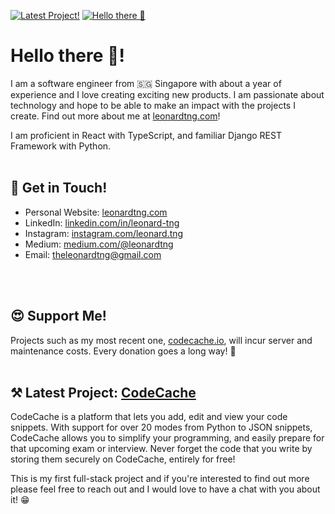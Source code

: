[![Latest Project!](https://github-readme-files.s3-ap-southeast-1.amazonaws.com/banner.jpg)][6]
[![Hello there :wave:](https://github-readme-files.s3-ap-southeast-1.amazonaws.com/cover.jpg)][1]

# Hello there :wave:!

I am a software engineer from :singapore: Singapore with about a year of experience and I love creating exciting new products. I am passionate about technology and hope to be able to make an impact with the projects I create. Find out more about me at [leonardtng.com][1]!

I am proficient in React with TypeScript, and familiar Django REST Framework with Python. 
<br />
<br />

## :raising_hand: Get in Touch! 

* Personal Website: [leonardtng.com][1]
* LinkedIn: [linkedin.com/in/leonard-tng][2]
* Instagram: [instagram.com/leonard.tng][3]
* Medium: [medium.com/@leonardtng][4]
* Email: <a href="mailto:theleonardtng@gmail.com">theleonardtng@gmail.com</a>
<br />
<br />

## :heart_eyes: Support Me! 

Projects such as my most recent one, [codecache.io][6], will incur server and maintenance costs. Every donation goes a long way! :pray:
<br />
<br />

## :hammer_and_pick: Latest Project: [CodeCache][6]

CodeCache is a platform that lets you add, edit and view your code snippets. With support for over 20 modes from Python to JSON snippets, CodeCache allows you to simplify your programming, and easily prepare for that upcoming exam or interview. Never forget the code that you write by storing them securely on CodeCache, entirely for free!

This is my first full-stack project and if you're interested to find out more please feel free to reach out and I would love to have a chat with you about it! :grin:
<br />
<br />

[1]: https://www.leonardtng.com
[2]: https://www.linkedin.com/in/leonard-tng/
[3]: https://www.instagram.com/leonard.tng/
[4]: https://medium.com/@leonardtng
[5]: https://www.patreon.com/leonardtng
[6]: https://www.codecache.io